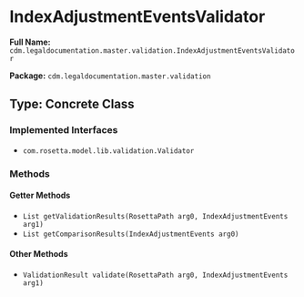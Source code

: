 # IndexAdjustmentEventsValidator

**Full Name:** `cdm.legaldocumentation.master.validation.IndexAdjustmentEventsValidator`

**Package:** `cdm.legaldocumentation.master.validation`

## Type: Concrete Class

### Implemented Interfaces

- `com.rosetta.model.lib.validation.Validator`

### Methods

#### Getter Methods

- `List getValidationResults(RosettaPath arg0, IndexAdjustmentEvents arg1)`
- `List getComparisonResults(IndexAdjustmentEvents arg0)`

#### Other Methods

- `ValidationResult validate(RosettaPath arg0, IndexAdjustmentEvents arg1)`

